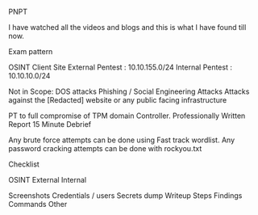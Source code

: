PNPT

I have watched all the videos and blogs and this is what I have found till now.

Exam pattern

OSINT Client Site
External Pentest : 10.10.155.0/24
Internal Pentest : 10.10.10.0/24


Not in Scope:
DOS attacks
Phishing / Social Engineering Attacks
Attacks against the [Redacted] website or any public facing infrastructure

PT to full compromise of TPM domain Controller.
Professionally Written Report
15 Minute Debrief

Any brute force attempts can be done using Fast track wordlist.
Any password cracking attempts can be done with rockyou.txt

Checklist


OSINT
External 
Internal

Screenshots
Credentials / users
Secrets dump
Writeup Steps
Findings
Commands
Other